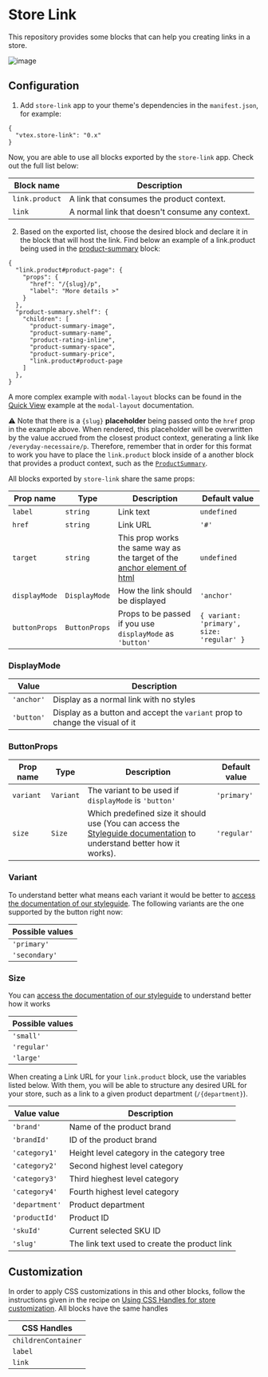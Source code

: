 # Store Link

This repository provides some blocks that can help you creating links in a store.

![image](https://user-images.githubusercontent.com/8517023/73387868-f1b36f80-42af-11ea-8e24-3045d2c819b4.png)

## Configuration

1. Add `store-link` app to your theme's dependencies in the `manifest.json`, for example:

```jsonc
{
  "vtex.store-link": "0.x"
}
```

Now, you are able to use all blocks exported by the `store-link` app. Check out the full list below:

| Block name     | Description                                     |
| -------------- | ----------------------------------------------- |
| `link.product` | A link that consumes the product context.       |
| `link`         | A normal link that doesn't consume any context. |

2. Based on the exported list, choose the desired block and declare it in the block that will host the link. Find below an example of a link.product being used in the [product-summary](https://vtex.io/docs/components/product/vtex.product-summary) block:

```jsonc
{
  "link.product#product-page": {
    "props": {
      "href": "/{slug}/p",
      "label": "More details >"
    }
  },
  "product-summary.shelf": {
    "children": [
      "product-summary-image",
      "product-summary-name",
      "product-rating-inline",
      "product-summary-space",
      "product-summary-price",
      "link.product#product-page
    ]
  },
}
```

A more complex example with `modal-layout` blocks can be found in the [Quick View](https://github.com/vtex-apps/modal-layout/blob/master/docs/README.md#modal-layout) example at the `modal-layout` documentation.

:warning: Note that there is a `{slug}` **placeholder** being passed onto the `href` prop in the example above. When rendered, this placeholder will be overwritten by the value accrued from the closest product context, generating a link like `/everyday-necessaire/p`. Therefore, remember that in order for this format to work you have to place the `link.product` block inside of a another block that provides a product context, such as the [`ProductSummary`](https://vtex.io/docs/components/product/vtex.product-summary).

All blocks exported by `store-link` share the same props:

| Prop name | Type     | Description                                                                                                                             | Default value |
| --------- | -------- | --------------------------------------------------------------------------------------------------------------------------------------- | ------------- |
| `label`   | `string` | Link text                                                                                                                               | `undefined`   |
| `href`    | `string` | Link URL                                                                                                                                | `'#'`         |
| `target`  | `string` | This prop works the same way as the target of the [anchor element of html](https://developer.mozilla.org/pt-BR/docs/Web/HTML/Element/a) | `undefined`   |
| `displayMode` | `DisplayMode` | How the link should be displayed | `'anchor'` |
| `buttonProps` | `ButtonProps` | Props to be passed if you use `displayMode` as `'button'` | `{ variant: 'primary', size: 'regular' }` |

### DisplayMode

| Value | Description |
| --- | --- |
| `'anchor'` | Display as a normal link with no styles |
| `'button'` | Display as a button and accept the `variant` prop to change the visual of it |

### ButtonProps
| Prop name | Type | Description | Default value |
| --- | --- | --- | --- |
| `variant` | `Variant` | The variant to be used if `displayMode` is `'button'` | `'primary'` |
| `size` | `Size` | Which predefined size it should use (You can access the [Styleguide documentation](https://styleguide.vtex.com/#/Components/Forms/Button) to understand better how it works). | `'regular'` |


### Variant

To understand better what means each variant it would be better to [access the documentation of our styleguide](https://styleguide.vtex.com/#/Components/Forms/Button). The following variants are the one supported by the button right now:

| Possible values |
| --- |
| `'primary'` |
| `'secondary'` |

### Size

You can [access the documentation of our styleguide](https://styleguide.vtex.com/#/Components/Forms/Button) to understand better how it works

| Possible values |
| --- |
| `'small'` |
| `'regular'` |
| `'large'` |

When creating a Link URL for your `link.product` block, use the variables listed below. With them, you will be able to structure any desired URL for your store, such as a link to a given product department (`/{department}`).

| Value value    | Description                                   |
| -------------- | --------------------------------------------- |
| `'brand'`      | Name of the product brand                     |
| `'brandId'`    | ID of the product brand                       |
| `'category1'`  | Height level category in the category tree    |
| `'category2'`  | Second highest level category                 |
| `'category3'`  | Third hieghest level category                 |
| `'category4'`  | Fourth highest level category                 |
| `'department'` | Product department                            |
| `'productId'`  | Product ID                                    |
| `'skuId'`      | Current selected SKU ID                       |
| `'slug'`       | The link text used to create the product link |

## Customization

In order to apply CSS customizations in this and other blocks, follow the instructions given in the recipe on [Using CSS Handles for store customization](https://vtex.io/docs/recipes/style/using-css-handles-for-store-customization). All blocks have the same handles

| CSS Handles         |
| ------------------- |
| `childrenContainer` |
| `label`             |
| `link`              |
